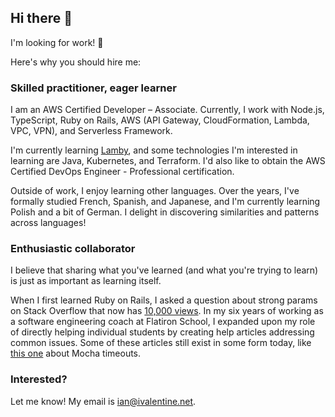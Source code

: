 ## Hi there :wave:

I'm looking for work! :eyes:

Here's why you should hire me:

### Skilled practitioner, eager learner

I am an AWS Certified Developer – Associate. Currently, I work with Node.js, TypeScript, Ruby on Rails, AWS (API Gateway, CloudFormation, Lambda, VPC, VPN), and Serverless Framework.

I'm currently learning [Lamby](https://github.com/customink/lamby), and some technologies I'm interested in learning are Java, Kubernetes, and Terraform. I'd also like to obtain the AWS Certified DevOps Engineer - Professional certification.

Outside of work, I enjoy learning other languages. Over the years, I've formally studied French, Spanish, and Japanese, and I'm currently learning Polish and a bit of German. I delight in discovering similarities and patterns across languages!

### Enthusiastic collaborator

I believe that sharing what you've learned (and what you're trying to learn) is just as important as learning itself.

When I first learned Ruby on Rails, I asked a question about strong params on Stack Overflow that now has [10,000 views](https://stackoverflow.com/q/31413926/3020195). In my six years of working as a software engineering coach at Flatiron School, I expanded upon my role of directly helping individual students by creating help articles addressing common issues. Some of these articles still exist in some form today, like [this one](https://flatironschoolsupport.zendesk.com/hc/en-us/articles/1500005840001-Error-timeout-of-2000ms-exceeded) about Mocha timeouts.

### Interested?

Let me know! My email is ian@ivalentine.net.
